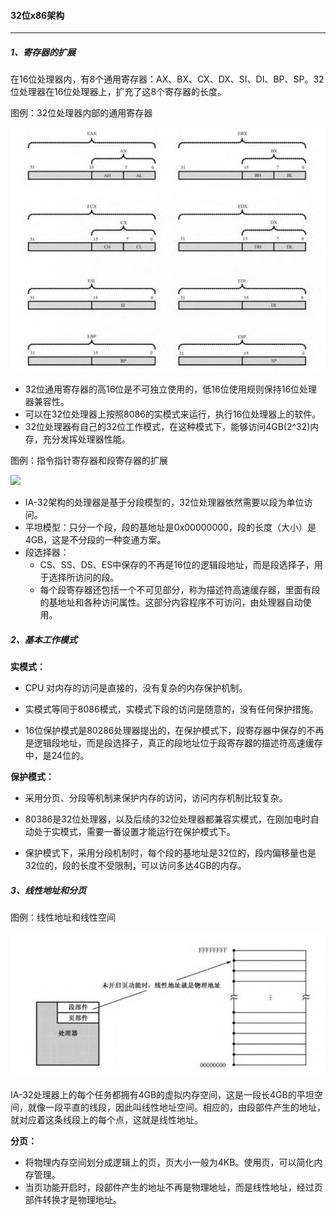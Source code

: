 #### 32位x86架构

****

##### 1、寄存器的扩展

​	在16位处理器内，有8个通用寄存器：AX、BX、CX、DX、SI、DI、BP、SP。32位处理器在16位处理器上，扩充了这8个寄存器的长度。

图例：32位处理器内部的通用寄存器

![](.\imgs\21-32位寄存器扩充.png)

- 32位通用寄存器的高16位是不可独立使用的，低16位使用规则保持16位处理器兼容性。
- 可以在32位处理器上按照8086的实模式来运行，执行16位处理器上的软件。
- 32位处理器有自己的32位工作模式，在这种模式下，能够访问4GB(2^32)内存，充分发挥处理器性能。

图例：指令指针寄存器和段寄存器的扩展

![](F:\my-computer\my-csapp\3-x86-Assembly-1\note\imgs\22-指令指针寄存器和段寄存器的扩展.png)

- IA-32架构的处理器是基于分段模型的，32位处理器依然需要以段为单位访问。
- 平坦模型：只分一个段，段的基地址是0x00000000，段的长度（大小）是4GB，这是不分段的一种变通方案。
- 段选择器：
  - CS、SS、DS、ES中保存的不再是16位的逻辑段地址，而是段选择子，用于选择所访问的段。
  - 每个段寄存器还包括一个不可见部分，称为描述符高速缓存器，里面有段的基地址和各种访问属性。这部分内容程序不可访问，由处理器自动使用。

##### 2、基本工作模式

**实模式：**

- CPU 对内存的访问是直接的，没有复杂的内存保护机制。

- 实模式等同于8086模式，实模式下段的访问是随意的，没有任何保护措施。
- 16位保护模式是80286处理器提出的，在保护模式下，段寄存器中保存的不再是逻辑段地址，而是段选择子，真正的段地址位于段寄存器的描述符高速缓存中，是24位的。

**保护模式：**

- 采用分页、分段等机制来保护内存的访问，访问内存机制比较复杂。

- 80386是32位处理器，以及后续的32位处理器都兼容实模式，在刚加电时自动处于实模式，需要一番设置才能运行在保护模式下。
- 保护模式下，采用分段机制时，每个段的基地址是32位的，段内偏移量也是32位的，段的长度不受限制，可以访问多达4GB的内存。

##### 3、线性地址和分页

图例：线性地址和线性空间

![](.\imgs\23-线性地址和线性空间.png)

​	IA-32处理器上的每个任务都拥有4GB的虚拟内存空间，这是一段长4GB的平坦空间，就像一段平直的线段，因此叫线性地址空间。相应的，由段部件产生的地址，就对应着这条线段上的每个点，这就是线性地址。

**分页：**

- 将物理内存空间划分成逻辑上的页，页大小一般为4KB。使用页，可以简化内存管理。
- 当页功能开启时，段部件产生的地址不再是物理地址，而是线性地址，经过页部件转换才是物理地址。